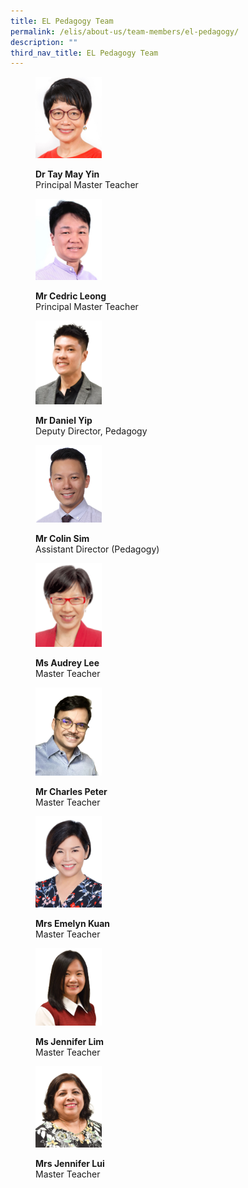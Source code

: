 ```yaml
---
title: EL Pedagogy Team
permalink: /elis/about-us/team-members/el-pedagogy/
description: ""
third_nav_title: EL Pedagogy Team
---
```

<figure>
<p><a href="/elis/about-us/team-members/management-team/dr-tay-may-yin/">
<img src="/images/may-yin_2016.jpg" style="width:25%">
</a></p>
	<figcaption><b>Dr Tay May Yin</b><br>Principal Master Teacher</figcaption>
</figure>

<figure>
<p><a href="/elis/about-us/team-members/management-team/mr-cedric-leong/">
<img src="/images/cedric_2015.jpg" style="width:25%">
</a></p>
	<figcaption><b>Mr Cedric Leong</b><br>Principal Master Teacher</figcaption>
</figure>

<figure>
<p><a href="/elis/about-us/team-members/management-team/mr-daniel-yip/">
<img src="/images/danel-yip-68d014bf8d857443cac25a5fe3f08c48f.png" style="width:25%">
</a></p>
	<figcaption><b>Mr Daniel Yip</b><br>Deputy Director, Pedagogy</figcaption>
</figure>

<figure>
<p><a href="/elis/about-us/team-members/el-pedagogy/mr-colin-sim/">
<img src="/images/colin-sim-1.jpg" style="width:25%">
</a></p>
	<figcaption><b>Mr Colin Sim</b><br>Assistant Director (Pedagogy)</figcaption>
</figure>

<figure>
<p><a href="/elis/about-us/team-members/el-pedagogy/ms-audrey-lee/">
<img src="/images/audrey_2.gif" style="width:25%">
</a></p>
	<figcaption><b>Ms Audrey Lee</b><br>Master Teacher</figcaption>
</figure>

<figure>
<p><a href="/elis/about-us/team-members/el-pedagogy/mr-charles-peters/">
<img src="/images/charles-peter-4-jpg.png" style="width:25%">
</a></p>
	<figcaption><b>Mr Charles Peter</b><br>Master Teacher</figcaption>
</figure>

<figure>
<p><a href="/elis/about-us/team-members/el-pedagogy/mrs-emelyn-kuan/">
<img src="/images/emelyn-kuan-(elis)5d7bb2b9c296e4ad6bd131f00be54d80f.png" style="width:25%">
</a></p>
	<figcaption><b>Mrs Emelyn Kuan</b><br>Master Teacher</figcaption>
</figure>

<figure>
<p><a href="/elis/about-us/team-members/el-pedagogy/mrs-jennifer-lim/">
<img src="/images/jennifer-l603a2c899d57b4171962f04b6a1547bd8-1.png" style="width:25%">
</a></p>
	<figcaption><b>Ms Jennifer Lim</b><br>Master Teacher</figcaption>
</figure>

<figure>
<p><a href="/elis/about-us/team-members/el-pedagogy/mrs-jennifer-lui/">
<img src="/images/jennifer-6622312fe8a1e42f8a2fc8e311d4a4c07.png" style="width:25%">
</a></p>
	<figcaption><b>Mrs Jennifer Lui</b><br>Master Teacher</figcaption>
</figure>


